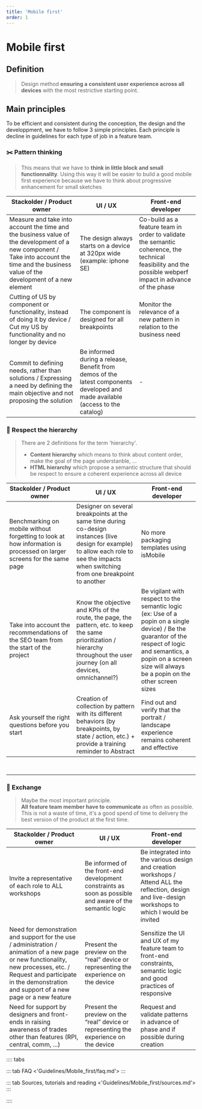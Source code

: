 ```yaml
---
title: 'Mobile first'
order: 1
---
```


# Mobile first

## Definition

> Design method **ensuring a consistent user experience across all devices** with the most restrictive starting point.

## Main principles

To be efficient and consistent during the conception, the design and the developpment, we have to follow 3 simple principles.
Each principle is decline in guidelines for each type of job in a feature team.

### ✂️ Pattern thinking

> This means that we have to **think in little block and small functionnality**. Using this way it will be easier to build a good mobile first experience because we have to think about progressive enhancement for small sketches

| Stackolder / Product owner | UI / UX | Front-end developer |
| -------------------------- | ------- | ------------------- |
| Measure and take into account the time and the business value of the development of a new component / Take into account the time and the business value of the development of a new element | The design always starts on a device at 320px wide (example: iphone SE) | Co-build as a feature team in order to validate the semantic coherence, the technical feasibility and the possible webperf impact in advance of the phase |
| Cutting of US by component or functionality, instead of doing it by device / Cut my US by functionality and no longer by device | The component is designed for all breakpoints | Monitor the relevance of a new pattern in relation to the business need |
| Commit to defining needs, rather than solutions / Expressing a need by defining the main objective and not proposing the solution | Be informed during a release, Benefit from demos of the latest components developed and made available (access to the catalog) | - |

### 📃 Respect the hierarchy

> There are 2 definitions for the term 'hierarchy'.
> * **Content hierarchy** which means to think about content order, make the goal of the page understanble, ...
> * **HTML hierarchy** which propose a semantic structure that should be respect to ensure a coherent experience across all device

| Stackolder / Product owner | UI / UX | Front-end developer |
| -------------------------- | ------- | ------------------- |
| Benchmarking on mobile without forgetting to look at how information is processed on larger screens for the same page | Designer on several breakpoints at the same time during co-design instances (live design for example) to allow each role to see the impacts when switching from one breakpoint to another | No more packaging templates using isMobile |
| Take into account the recommendations of the SEO team from the start of the project | Know the objective and KPIs of the route, the page, the pattern, etc. to keep the same prioritization / hierarchy throughout the user journey (on all devices, omnichannel?) | Be vigilant with respect to the semantic logic (ex: Use of a popin on a single device) / Be the guarantor of the respect of logic and semantics, a popin on a screen size will always be a popin on the other screen sizes |
| Ask yourself the right questions before you start | Creation of collection by pattern with its different behaviors (by breakpoints, by state / action, etc.) + provide a training reminder to Abstract | Find out and verify that the portrait / landscape experience remains coherent and effective |

<br/>
<hr/>

### 🤝 Exchange

> Maybe the most important principle.<br> **All feature team member have to communicate** as often as possible.<br>
> This is not a waste of time, it's a good spend of time to delivery the best version of the product at the first time.

| Stackolder / Product owner | UI / UX | Front-end developer |
| -------------------------- | ------- | ------------------- |
| Invite a representative of each role to ALL workshops | Be informed of the front-end development constraints as soon as possible and aware of the semantic logic | Be integrated into the various design and creation workshops / Attend ALL the reflection, design and live-design workshops to which I would be invited |
| Need for demonstration and support for the use / administration / animation of a new page or new functionality, new processes, etc. / Request and participate in the demonstration and support of a new page or a new feature | Present the preview on the “real” device or representing the experience on the device | Sensitize the UI and UX of my feature team to front-end constraints, semantic logic and good practices of responsive |
| Need for support by designers and front-ends in raising awareness of trades other than features (RPI, central, comm, ...) | Present the preview on the “real” device or representing the experience on the device | Request and validate patterns in advance of phase and if possible during creation |

:::: tabs

::: tab FAQ
<'Guidelines/Mobile_first/faq.md'>
:::

::: tab Sources, tutorials and reading
<'Guidelines/Mobile_first/sources.md'>
:::

::::
